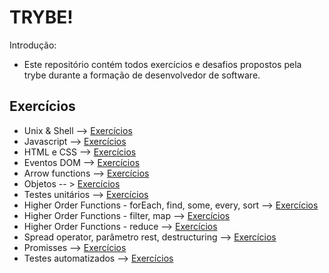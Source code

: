 # TRYBE!

Introdução:

  - Este repositório contém todos exercícios e desafios propostos pela trybe durante a formação de desenvolvedor de software.
  

## Exercícios  
 - Unix & Shell --> [Exercícios](https://github.com/sagacello/trybe-exercises/tree/master/my-shell-scripts)
 - Javascript --> [Exercícios](https://github.com/sagacello/trybe-exercises/tree/master/bloco4)
 - HTML e CSS --> [Exercícios](https://github.com/sagacello/trybe-exercises/tree/master/bloco3)
 - Eventos DOM --> [Exercícios](https://github.com/sagacello/trybe-exercises/tree/master/bloco5)
 - Arrow functions --> [Exercícios](https://github.com/sagacello/trybe-exercises/tree/master/bloco7/dia_1)
 - Objetos -- >  [Exercícios](https://github.com/sagacello/trybe-exercises/tree/master/bloco7/dia_2)
 - Testes unitários --> [Exercícios](https://github.com/sagacello/trybe-exercises/tree/master/bloco7/dia_3)
 - Higher Order Functions - forEach, find, some, every, sort -->  [Exercícios](https://github.com/sagacello/trybe-exercises/tree/master/bloco8/dia_1)
 - Higher Order Functions - filter, map -->  [Exercícios](https://github.com/sagacello/trybe-exercises/tree/master/bloco8/dia_2)
 - Higher Order Functions - reduce -->  [Exercícios](https://github.com/sagacello/trybe-exercises/tree/master/bloco8/dia_3)
 - Spread operator, parâmetro rest, destructuring -->  [Exercícios](https://github.com/sagacello/trybe-exercises/tree/master/bloco8/dia_4)
 - Promisses -->  [Exercícios](https://github.com/sagacello/trybe-exercises/tree/master/bloco9/dia2)
 - Testes automatizados -->  [Exercícios](https://github.com/sagacello/trybe-exercises/tree/master/bloco10/dia1)
